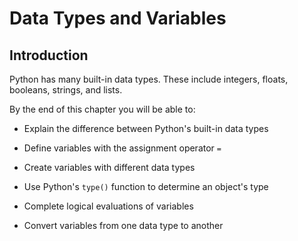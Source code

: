 
# Data Types and Variables
## Introduction
Python has many built-in data types. These include integers, floats, booleans, strings, and lists. 

By the end of this chapter you will be able to:

 * Explain the difference between Python's built-in data types
 
 * Define variables with the assignment operator ```=```
 
 * Create variables with different data types

 * Use Python's ```type()``` function to determine an object's type
 
 * Complete logical evaluations of variables
 
 * Convert variables from one data type to another
 

